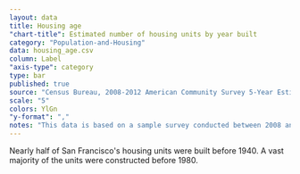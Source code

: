 ```yaml
---
layout: data
title: Housing age
"chart-title": Estimated number of housing units by year built
category: "Population-and-Housing"
data: housing_age.csv
column: Label
"axis-type": category
type: bar
published: true
source: "Census Bureau, 2008-2012 American Community Survey 5-Year Estimates. Selected Housing Characteristics."
scale: "5"
colors: YlGn
"y-format": ","
notes: "This data is based on a sample survey conducted between 2008 and 20012. As a result, it does not fully capture units created since 2010."
---
```


Nearly half of San Francisco's housing units were built before 1940. A vast majority of the units were constructed before 1980.